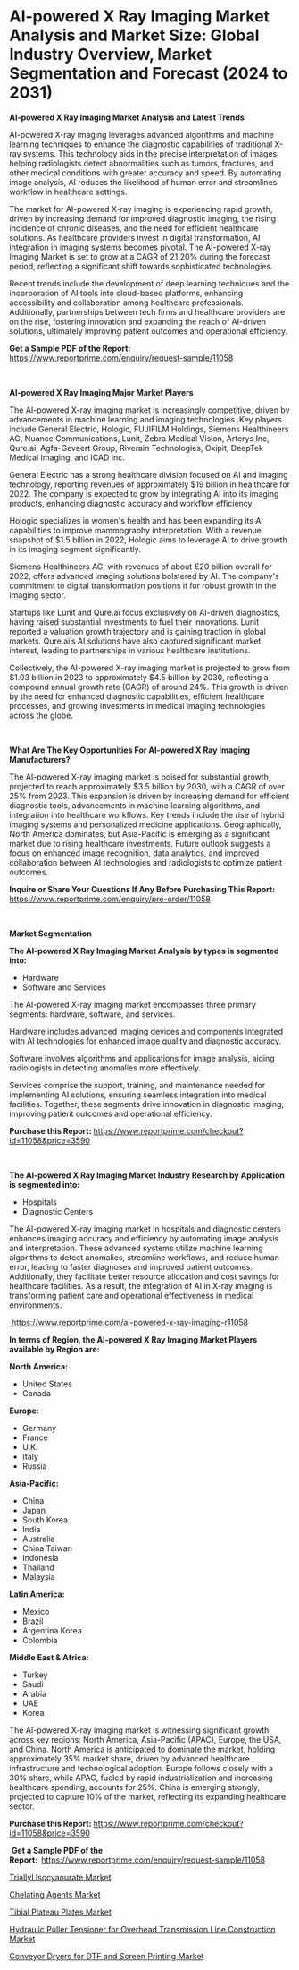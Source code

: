 <p><h1>AI-powered X Ray Imaging Market Analysis and Market Size: Global Industry Overview, Market Segmentation and Forecast (2024 to 2031)</h1></p><p><strong>AI-powered X Ray Imaging Market Analysis and Latest Trends</strong></p>
<p><p>AI-powered X-ray imaging leverages advanced algorithms and machine learning techniques to enhance the diagnostic capabilities of traditional X-ray systems. This technology aids in the precise interpretation of images, helping radiologists detect abnormalities such as tumors, fractures, and other medical conditions with greater accuracy and speed. By automating image analysis, AI reduces the likelihood of human error and streamlines workflow in healthcare settings.</p><p>The market for AI-powered X-ray imaging is experiencing rapid growth, driven by increasing demand for improved diagnostic imaging, the rising incidence of chronic diseases, and the need for efficient healthcare solutions. As healthcare providers invest in digital transformation, AI integration in imaging systems becomes pivotal. The AI-powered X-ray Imaging Market is set to grow at a CAGR of 21.20% during the forecast period, reflecting a significant shift towards sophisticated technologies.</p><p>Recent trends include the development of deep learning techniques and the incorporation of AI tools into cloud-based platforms, enhancing accessibility and collaboration among healthcare professionals. Additionally, partnerships between tech firms and healthcare providers are on the rise, fostering innovation and expanding the reach of AI-driven solutions, ultimately improving patient outcomes and operational efficiency.</p></p>
<p><strong>Get a Sample PDF of the Report:&nbsp;</strong> <a href="https://www.reportprime.com/enquiry/request-sample/11058?utm_campaign=48&utm_medium=2&utm_source=Github&utm_content=ia&utm_term=29112024&utm_id=ai-powered-x-ray-imaging">https://www.reportprime.com/enquiry/request-sample/11058</a></p>
<p>&nbsp;</p>
<p><strong>AI-powered X Ray Imaging Major Market Players</strong></p>
<p><p>The AI-powered X-ray imaging market is increasingly competitive, driven by advancements in machine learning and imaging technologies. Key players include General Electric, Hologic, FUJIFILM Holdings, Siemens Healthineers AG, Nuance Communications, Lunit, Zebra Medical Vision, Arterys Inc, Qure.ai, Agfa-Gevaert Group, Riverain Technologies, Oxipit, DeepTek Medical Imaging, and ICAD Inc. </p><p>General Electric has a strong healthcare division focused on AI and imaging technology, reporting revenues of approximately $19 billion in healthcare for 2022. The company is expected to grow by integrating AI into its imaging products, enhancing diagnostic accuracy and workflow efficiency. </p><p>Hologic specializes in women's health and has been expanding its AI capabilities to improve mammography interpretation. With a revenue snapshot of $1.5 billion in 2022, Hologic aims to leverage AI to drive growth in its imaging segment significantly.</p><p>Siemens Healthineers AG, with revenues of about €20 billion overall for 2022, offers advanced imaging solutions bolstered by AI. The company's commitment to digital transformation positions it for robust growth in the imaging sector.</p><p>Startups like Lunit and Qure.ai focus exclusively on AI-driven diagnostics, having raised substantial investments to fuel their innovations. Lunit reported a valuation growth trajectory and is gaining traction in global markets. Qure.ai’s AI solutions have also captured significant market interest, leading to partnerships in various healthcare institutions.</p><p>Collectively, the AI-powered X-ray imaging market is projected to grow from $1.03 billion in 2023 to approximately $4.5 billion by 2030, reflecting a compound annual growth rate (CAGR) of around 24%. This growth is driven by the need for enhanced diagnostic capabilities, efficient healthcare processes, and growing investments in medical imaging technologies across the globe.</p></p>
<p>&nbsp;</p>
<p><strong>What Are The Key Opportunities For AI-powered X Ray Imaging Manufacturers?</strong></p>
<p><p>The AI-powered X-ray imaging market is poised for substantial growth, projected to reach approximately $3.5 billion by 2030, with a CAGR of over 25% from 2023. This expansion is driven by increasing demand for efficient diagnostic tools, advancements in machine learning algorithms, and integration into healthcare workflows. Key trends include the rise of hybrid imaging systems and personalized medicine applications. Geographically, North America dominates, but Asia-Pacific is emerging as a significant market due to rising healthcare investments. Future outlook suggests a focus on enhanced image recognition, data analytics, and improved collaboration between AI technologies and radiologists to optimize patient outcomes.</p></p>
<p><strong>Inquire or Share Your Questions If Any Before Purchasing This Report:</strong> <a href="https://www.reportprime.com/enquiry/pre-order/11058?utm_campaign=48&utm_medium=2&utm_source=Github&utm_content=ia&utm_term=29112024&utm_id=ai-powered-x-ray-imaging">https://www.reportprime.com/enquiry/pre-order/11058</a></p>
<p>&nbsp;</p>
<p><strong>Market Segmentation</strong></p>
<p><strong>The AI-powered X Ray Imaging Market Analysis by types is segmented into:</strong></p>
<p><ul><li>Hardware</li><li>Software and Services</li></ul></p>
<p><p>The AI-powered X-ray imaging market encompasses three primary segments: hardware, software, and services. </p><p>Hardware includes advanced imaging devices and components integrated with AI technologies for enhanced image quality and diagnostic accuracy. </p><p>Software involves algorithms and applications for image analysis, aiding radiologists in detecting anomalies more effectively. </p><p>Services comprise the support, training, and maintenance needed for implementing AI solutions, ensuring seamless integration into medical facilities. Together, these segments drive innovation in diagnostic imaging, improving patient outcomes and operational efficiency.</p></p>
<p><strong>Purchase this Report:&nbsp;</strong><a href="https://www.reportprime.com/checkout?id=11058&price=3590&utm_campaign=48&utm_medium=2&utm_source=Github&utm_content=ia&utm_term=29112024&utm_id=ai-powered-x-ray-imaging">https://www.reportprime.com/checkout?id=11058&price=3590</a></p>
<p>&nbsp;</p>
<p><strong>The AI-powered X Ray Imaging Market Industry Research by Application is segmented into:</strong></p>
<p><ul><li>Hospitals</li><li>Diagnostic Centers</li></ul></p>
<p><p>The AI-powered X-ray imaging market in hospitals and diagnostic centers enhances imaging accuracy and efficiency by automating image analysis and interpretation. These advanced systems utilize machine learning algorithms to detect anomalies, streamline workflows, and reduce human error, leading to faster diagnoses and improved patient outcomes. Additionally, they facilitate better resource allocation and cost savings for healthcare facilities. As a result, the integration of AI in X-ray imaging is transforming patient care and operational effectiveness in medical environments.</p></p>
<p><a href="https://www.reportprime.com/ai-powered-x-ray-imaging-r11058?utm_campaign=48&utm_medium=2&utm_source=Github&utm_content=ia&utm_term=29112024&utm_id=ai-powered-x-ray-imaging">&nbsp;https://www.reportprime.com/ai-powered-x-ray-imaging-r11058</a></p>
<p><strong>In terms of Region, the AI-powered X Ray Imaging Market Players available by Region are:</strong></p>
<p>
    <p> <strong> North America: </strong>
        <ul>
            <li>United States</li>
            <li>Canada</li>
        </ul>
        </p> 
    <p> <strong> Europe: </strong>
        <ul>
            <li>Germany</li>
            <li>France</li>
            <li>U.K.</li>
            <li>Italy</li>
            <li>Russia</li>
        </ul>
        </p> 
    <p> <strong> Asia-Pacific: </strong>
        <ul>
            <li>China</li>
            <li>Japan</li>
            <li>South Korea</li>
            <li>India</li>
            <li>Australia</li>
            <li>China Taiwan</li>
            <li>Indonesia</li>
            <li>Thailand</li>
            <li>Malaysia</li>
        </ul>
        </p> 
    <p> <strong> Latin America: </strong>
        <ul>
            <li>Mexico</li>
            <li>Brazil</li>
            <li>Argentina Korea</li>
            <li>Colombia</li>
        </ul>
        </p> 
    <p> <strong> Middle East & Africa: </strong>
        <ul>
            <li>Turkey</li>
            <li>Saudi</li>
            <li>Arabia</li>
            <li>UAE</li>
            <li>Korea</li>
        </ul>
    </p>
    </p>
<p><p>The AI-powered X-ray imaging market is witnessing significant growth across key regions: North America, Asia-Pacific (APAC), Europe, the USA, and China. North America is anticipated to dominate the market, holding approximately 35% market share, driven by advanced healthcare infrastructure and technological adoption. Europe follows closely with a 30% share, while APAC, fueled by rapid industrialization and increasing healthcare spending, accounts for 25%. China is emerging strongly, projected to capture 10% of the market, reflecting its expanding healthcare sector.</p></p>
<p><strong>Purchase this Report: </strong><a href="https://www.reportprime.com/checkout?id=11058&price=3590&utm_campaign=48&utm_medium=2&utm_source=Github&utm_content=ia&utm_term=29112024&utm_id=ai-powered-x-ray-imaging">https://www.reportprime.com/checkout?id=11058&price=3590</a></p>
<p>&nbsp;<strong>Get a Sample PDF of the Report:&nbsp;&nbsp;</strong><a href="https://www.reportprime.com/enquiry/request-sample/11058?utm_campaign=48&utm_medium=2&utm_source=Github&utm_content=ia&utm_term=29112024&utm_id=ai-powered-x-ray-imaging">https://www.reportprime.com/enquiry/request-sample/11058</a></p>
<p><strong></strong></p>
<p><p><a href="https://www.linkedin.com/pulse/triallyl-isocyanurate-market-navigating-challenges-unlocking-ggt1c?utm_campaign=48&utm_medium=2&utm_source=Github&utm_content=ia&utm_term=29112024&utm_id=ai-powered-x-ray-imaging">Triallyl Isocyanurate Market</a></p><p><a href="https://www.linkedin.com/pulse/global-chelating-agents-market-focus-application-end-use-industry-skszc?utm_campaign=48&utm_medium=2&utm_source=Github&utm_content=ia&utm_term=29112024&utm_id=ai-powered-x-ray-imaging">Chelating Agents Market</a></p><p><a href="https://github.com/gallegoszuri803/Market-Research-Report-List-1/blob/main/tibial-plateau-plates-market.md?utm_campaign=48&utm_medium=2&utm_source=Github&utm_content=ia&utm_term=29112024&utm_id=ai-powered-x-ray-imaging">Tibial Plateau Plates Market</a></p><p><a href="https://issuu.com/reportprime-2/docs/hydraulic-puller-tensioner-for-overhead-transmissi?utm_campaign=48&utm_medium=2&utm_source=Github&utm_content=ia&utm_term=29112024&utm_id=ai-powered-x-ray-imaging">Hydraulic Puller Tensioner for Overhead Transmission Line Construction Market</a></p><p><a href="https://issuu.com/reportprime-2/docs/conveyor-dryers-for-dtf-and-screen-printing-market?utm_campaign=48&utm_medium=2&utm_source=Github&utm_content=ia&utm_term=29112024&utm_id=ai-powered-x-ray-imaging">Conveyor Dryers for DTF and Screen Printing Market</a></p></p>